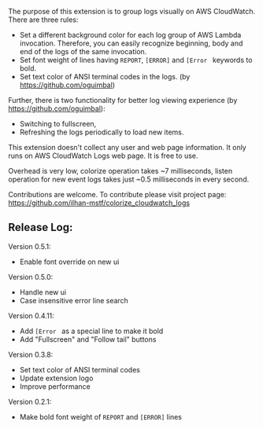 The purpose of this extension is to group logs visually on AWS CloudWatch. There are three rules:
- Set a different background color for each log group of AWS Lambda invocation. Therefore, you can easily recognize beginning, body and end of the logs of the same invocation.
- Set font weight of lines having `REPORT`, `[ERROR]` and `[Error ` keywords to bold.
- Set text color of ANSI terminal codes in the logs. (by https://github.com/oguimbal)

Further, there is two functionality for better log viewing experience (by https://github.com/oguimbal):
- Switching to fullscreen,
- Refreshing the logs periodically to load new items.

This extension doesn't collect any user and web page information. It only runs on AWS CloudWatch Logs web page. It is free to use.

Overhead is very low, colorize operation takes ~7 milliseconds, listen operation for new event logs takes just ~0.5 milliseconds in every second.

Contributions are welcome. To contribute please visit project page: https://github.com/ilhan-mstf/colorize_cloudwatch_logs

Release Log:
--------------------
Version 0.5.1:
- Enable font override on new ui

Version 0.5.0:
- Handle new ui
- Case insensitive error line search

Version 0.4.11:
- Add `[Error ` as a special line to make it bold
- Add "Fullscreen" and "Follow tail" buttons

Version 0.3.8:
- Set text color of ANSI terminal codes
- Update extension logo
- Improve performance

Version 0.2.1:
- Make bold font weight of `REPORT` and `[ERROR]` lines